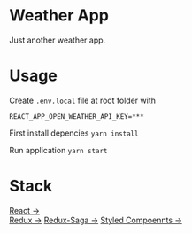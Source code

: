 # Weather App

Just another weather app.

# Usage

Create `.env.local` file at root folder with

```
REACT_APP_OPEN_WEATHER_API_KEY=***
```

First install depencies `yarn install`

Run application `yarn start`

# Stack

[React &rarr;](https://reactjs.org/)  
[Redux &rarr;](https://redux.js.org/introduction)
[Redux-Saga &rarr;](https://redux-saga.js.org/)
[Styled Compoennts &rarr;](https://www.styled-components.com/docs/api#typescript)

